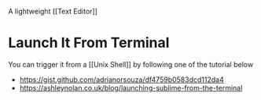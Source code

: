 A lightweight [[Text Editor]]

# Launch It From Terminal

You can trigger it from a [[Unix Shell]] by following one of the tutorial below

- https://gist.github.com/adrianorsouza/df4759b0583dcd112da4
- https://ashleynolan.co.uk/blog/launching-sublime-from-the-terminal
